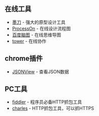 

## 在线工具
- [墨刀](https://modao.cc) - 强大的原型设计工具
- [ProcessOn](https://www.processon.com) - 在线设计流程图
- [百度脑图](http://naotu.baidu.com) - 在线思维导图
- [tower](https://tower.im) - 在线协作


## chrome插件
- [JSONView](https://github.com/gildas-lormeau/JSONView-for-Chrome) - 查看JSON数据


## PC工具
- [fiddler](https://www.telerik.com/download/fiddler) - 程序员必备HTTP抓包工具
- [charles](https://www.charlesproxy.com) - HTTP抓包工具，可以抓HTTPS



